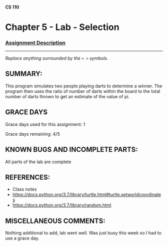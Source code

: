 #### CS 110
# Chapter 5 - Lab - Selection

### [Assignment Description](https://docs.google.com/document/d/1QfPsRfo1kZoQw4p0DhjxZskNfE0eLAV6Z6SgPSleDM4/edit?usp=sharing)

***

_Replace anything surrounded by the `< >` symbols._

## SUMMARY:
This program simulates two people playing darts to determine a winner. The program then uses the ratio of number of darts within the board to the total number of darts thrown to get an estimate of the value of pi.

## GRACE DAYS
Grace days used for this assignment: 1

Grace days remaining: 4/5

## KNOWN BUGS AND INCOMPLETE PARTS:
All parts of the lab are complete

## REFERENCES:
- Class notes
- https://docs.python.org/3.7/library/turtle.html#turtle.setworldcoordinates
- https://docs.python.org/3.7/library/random.html

## MISCELLANEOUS COMMENTS:
Nothing additional to add, lab went well. Was just busy this week so I had to use a grace day.